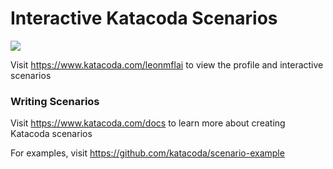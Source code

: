 # Interactive Katacoda Scenarios

[![](http://shields.katacoda.com/katacoda/leonmflai/count.svg)](https://www.katacoda.com/leonmflai "Get your profile on Katacoda.com")

Visit https://www.katacoda.com/leonmflai to view the profile and interactive scenarios

### Writing Scenarios
Visit https://www.katacoda.com/docs to learn more about creating Katacoda scenarios

For examples, visit https://github.com/katacoda/scenario-example
